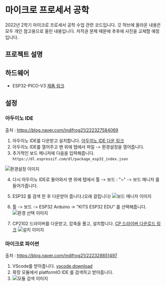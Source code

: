 # 마이크로 프로세서 공학
2022년 2학기 마이크로 프로세서 공학 수업 관련 코드입니다. 깃 허브에 올라온 내용은 모두 개인 참고용으로 올린 내용입니다. 저작권 문제 때문에 추후에 사진을 교체할 예정입니다.

## 프로젝트 설명

## 하드웨어
- ESP32-PICO-V3  [제품 링크](https://www.indifrog.co.kr/product/ifzero-board-lite-%EC%95%84%EB%91%90%EC%9D%B4%EB%85%B8-%ED%98%B8%ED%99%98-%EB%B8%94%EB%A3%A8%ED%88%AC%EC%8A%A4-%EC%99%80%EC%9D%B4%ED%8C%8C%EC%9D%B4-%EB%AA%A8%EB%93%88-%EB%B3%B4%EB%93%9C-%EC%95%84%EB%91%90%EC%9D%B4%EB%85%B8cc%EB%A7%88%EC%9D%B4%ED%81%AC%EB%A1%9C%ED%8C%8C%EC%9D%B4%EC%8D%AC/107/category/49/display/1/)

## 설정
### 아두이노 IDE
출처 : https://blog.naver.com/indifrog21/222327584069
1. 아두이노 IDE를 다운받고 설치합니다. [아두이노 IDE 다운 링크](https://www.arduino.cc/en/software)
2. 아두이노 IDE를 열어주고 맨 위에 탭에서 파일 -> 환경설정을 열어줍니다.
3. 추가적인 보드 메니저에 다음을 입력해줍니다. ```https://dl.espressif.com/dl/package_esp32_index.json```  

![환경설정 이미지](https://github.com/uichan8/esp32_MicroProcesser2022_2/blob/main/images/%ED%99%98%EA%B2%BD%EC%84%A4%EC%A0%95.png)  
  
4. 다시 아두이노 IDE로 돌아와서 맨 위에 탭에서 툴 -> 보드 : "~" -> 보드 매니저 를 들어가줍니다.  
5. ESP32 를 검색 한 후 다운받아 줍니다.(오래 걸립니다)
![보드 매니저 이미지](https://github.com/uichan8/esp32_MicroProcesser2022_2/blob/main/images/%EB%B3%B4%EB%93%9C%20%EB%A7%A4%EB%8B%88%EC%A0%80.png)  
  
6. 툴 -> 보드 -> ESP32 Arduino -> "KITS ESP32 EDU" 를 선택해줍니다.
![환경 선택 이미지](https://github.com/uichan8/esp32_MicroProcesser2022_2/blob/main/images/%ED%99%98%EA%B2%BD%20%EC%84%A0%ED%83%9D.png)  
  
7. CP2102 드라이버를 다운받고, 압축을 풀고, 설치합니다. [CP 드라이버 다운로드 링크](https://www.silabs.com/developers/usb-to-uart-bridge-vcp-drivers?tab=downloads)
![설치 이미지](https://github.com/uichan8/esp32_MicroProcesser2022_2/blob/main/images/CP2102%EC%84%A4%EC%B9%98.png)  

### 마이크로 파이썬
출처 : https://blog.naver.com/indifrog21/222328851497
1. VScode를 받아줍니다. [vscode download](https://code.visualstudio.com/)
2. 확장 모듈에서 platformIO IDE 를 검색하고 받아줍니다.
3. ![모듈 검색 이미지](https://github.com/uichan8/esp32_MicroProcesser2022_2/blob/main/images/vscode.png)  
